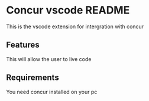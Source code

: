 # Concur vscode README

This is the vscode extension for intergration with concur

## Features

This will allow the user to live code

## Requirements
You need concur installed on your pc
